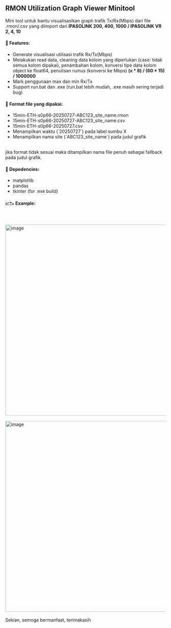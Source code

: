<h2>RMON Utilization Graph Viewer Minitool</h2>
  Mini tool untuk bantu visualisasikan graph trafik Tx/Rx(Mbps) dari file .rmon/.csv yang diimport dari <b>IPASOLINK 200, 400, 1000 / IPASOLINK VR 2, 4, 10</b>

  <h4>📌 Features:</h4>
    <ul>
      <li>Generate visualisasi utilisasi trafik Rx/Tx(Mbps)</li> 
      <li>Melakukan read data, cleaning data kolom yang diperlukan (case: tidak semua kolom dipakai), penambahan kolom, konversi tipe data kolom object ke float64, penulisan rumus (konversi ke Mbps) <b>(x * 8) / (60 * 15) / 1000000</b></li>
      <li>Mark penggunaan max dan min Rx/Tx</li>
      <li>Support run.bat dan .exe (run.bat lebih mudah, .exe masih sering terjadi bug)</li>
    </ul>
  
  <h4>📂 Format file yang dipakai:</h4>
    <ul>
      <li>15min-ETH-s0p66-20250727-ABC123_site_name.rmon</li>
      <li>15min-ETH-s0p66-20250727-ABC123_site_name.csv</li>
      <li>15min-ETH-s0p66-20250727.csv</li>
      <li>Menampilkan waktu (`20250727`) pada label sumbu X</li>
      <li>Menampilkan nama site (`ABC123_site_name`) pada judul grafik</li>
    </ul>
     <br>jika format tidak sesuai maka ditampilkan nama file penuh sebagai fallback pada judul grafik.</br>

  <h4>🔧 Depedencies:</h4>
    <ul>
      <li>matplotlib</li>
      <li>pandas</li>
      <li>tkinter (for .exe build)</li>
    </ul>

  <h4>📈📉 Example:</h4>
  <br></br>
  <img width="800" height="600" alt="image" src="https://github.com/user-attachments/assets/0a2bf8a0-c1aa-4a51-8702-1796ba7efd9e" />
  <br></br>

  <img width="800" height="600" alt="image" src="https://github.com/user-attachments/assets/d3a40911-17a6-46a9-ac70-98593f70ed87" />
  <br></br>
Sekian, semoga bermanfaat, terimakasih
